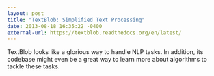 ```yaml
---
layout: post
title: "TextBlob: Simplified Text Processing"
date: 2013-08-18 16:35:22 -0400
external-url: https://textblob.readthedocs.org/en/latest/
---
```


TextBlob looks like a glorious way to handle NLP tasks. In addition, its
codebase might even be a great way to learn more about algorithms to tackle
these tasks.
